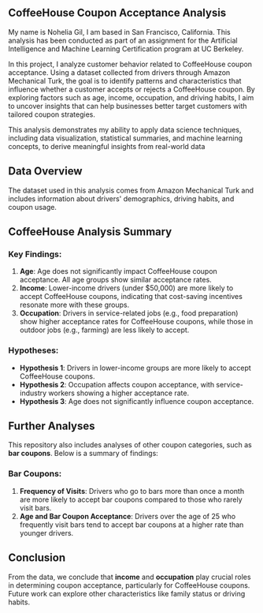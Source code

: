 ## CoffeeHouse Coupon Acceptance Analysis

My name is Nohelia Gil, I am based in San Francisco, California. This analysis has been conducted as part of an assignment for the Artificial Intelligence and Machine Learning Certification program at UC Berkeley.

In this project, I analyze customer behavior related to CoffeeHouse coupon acceptance. Using a dataset collected from drivers through Amazon Mechanical Turk, the goal is to identify patterns and characteristics that influence whether a customer accepts or rejects a CoffeeHouse coupon. By exploring factors such as age, income, occupation, and driving habits, I aim to uncover insights that can help businesses better target customers with tailored coupon strategies.

This analysis demonstrates my ability to apply data science techniques, including data visualization, statistical summaries, and machine learning concepts, to derive meaningful insights from real-world data

## Data Overview
The dataset used in this analysis comes from Amazon Mechanical Turk and includes information about drivers' demographics, driving habits, and coupon usage.
## CoffeeHouse Analysis Summary

### Key Findings:
1. **Age**: Age does not significantly impact CoffeeHouse coupon acceptance. All age groups show similar acceptance rates.
2. **Income**: Lower-income drivers (under $50,000) are more likely to accept CoffeeHouse coupons, indicating that cost-saving incentives resonate more with these groups.
3. **Occupation**: Drivers in service-related jobs (e.g., food preparation) show higher acceptance rates for CoffeeHouse coupons, while those in outdoor jobs (e.g., farming) are less likely to accept.

### Hypotheses:
- **Hypothesis 1**: Drivers in lower-income groups are more likely to accept CoffeeHouse coupons.
- **Hypothesis 2**: Occupation affects coupon acceptance, with service-industry workers showing a higher acceptance rate.
- **Hypothesis 3**: Age does not significantly influence coupon acceptance.

## Further Analyses
This repository also includes analyses of other coupon categories, such as **bar coupons**. Below is a summary of findings:

### Bar Coupons:
1. **Frequency of Visits**: Drivers who go to bars more than once a month are more likely to accept bar coupons compared to those who rarely visit bars.
2. **Age and Bar Coupon Acceptance**: Drivers over the age of 25 who frequently visit bars tend to accept bar coupons at a higher rate than younger drivers.

## Conclusion
From the data, we conclude that **income** and **occupation** play crucial roles in determining coupon acceptance, particularly for CoffeeHouse coupons. Future work can explore other characteristics like family status or driving habits.
